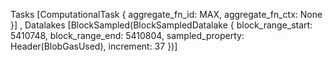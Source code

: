 Tasks [ComputationalTask { aggregate_fn_id: MAX, aggregate_fn_ctx: None }]
, Datalakes [BlockSampled(BlockSampledDatalake { block_range_start: 5410748, block_range_end: 5410804, sampled_property: Header(BlobGasUsed), increment: 37 })] 